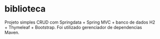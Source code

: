 # biblioteca
Projeto simples CRUD com Springdata + Spring MVC + banco de dados H2 + Thymeleaf + Bootstrap.
Foi utilizado gerenciador de dependencias Maven.
